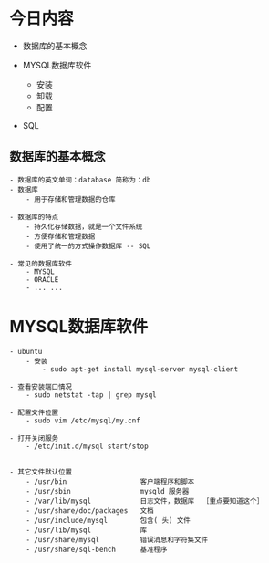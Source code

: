 # 今日内容

- 数据库的基本概念

- MYSQL数据库软件
    - 安装
    - 卸载
    - 配置
    
- SQL

## 数据库的基本概念
    - 数据库的英文单词：database 简称为：db
    - 数据库
        - 用于存储和管理数据的仓库
    
    - 数据库的特点
        - 持久化存储数据，就是一个文件系统
        - 方便存储和管理数据
        - 使用了统一的方式操作数据库 -- SQL
        
    - 常见的数据库软件
        - MYSQL
        - ORACLE
        - ... ...
# MYSQL数据库软件
    - ubuntu
        - 安装
            - sudo apt-get install mysql-server mysql-client
    
    - 查看安装端口情况
        - sudo netstat -tap | grep mysql
    
    - 配置文件位置
        - sudo vim /etc/mysql/my.cnf
    
    - 打开关闭服务
        - /etc/init.d/mysql start/stop
    

    - 其它文件默认位置
        - /usr/bin                  客户端程序和脚本  
        - /usr/sbin                 mysqld 服务器  
        - /var/lib/mysql            日志文件，数据库  ［重点要知道这个］  
        - /usr/share/doc/packages   文档  
        - /usr/include/mysql        包含( 头) 文件  
        - /usr/lib/mysql            库  
        - /usr/share/mysql          错误消息和字符集文件  
        - /usr/share/sql-bench      基准程序  
         
        